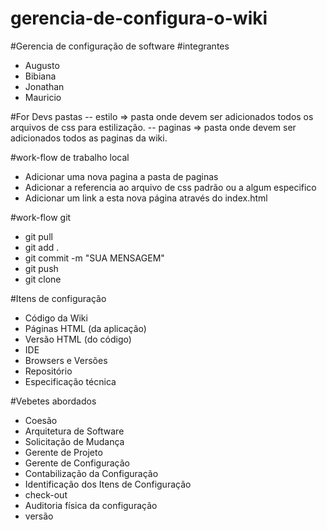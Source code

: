 # gerencia-de-configura-o-wiki
#Gerencia de configuração de software
#integrantes
- Augusto
- Bibiana
- Jonathan
- Mauricio

#For Devs
pastas
-- estilo => pasta onde devem ser adicionados todos os arquivos de css para estilização.
-- paginas => pasta onde devem ser adicionados todos as paginas da wiki.

#work-flow de trabalho local
- Adicionar uma nova pagina a pasta de paginas
- Adicionar a referencia ao arquivo de css padrão ou a algum especifico
- Adicionar um link a esta nova página através do index.html

#work-flow git
- git pull
- git add .
- git commit -m "SUA MENSAGEM"
- git push
- git clone

#Itens de configuração
- Código da Wiki
- Páginas HTML (da aplicação)
- Versão HTML (do código)
- IDE
- Browsers e Versões
- Repositório
- Especificação técnica

#Vebetes abordados
- Coesão
- Arquitetura de Software
- Solicitação de Mudança
- Gerente de Projeto
- Gerente de Configuração
- Contabilização da Configuração
- Identificação dos Itens de Configuração
- check-out
- Auditoria física da configuração
- versão

